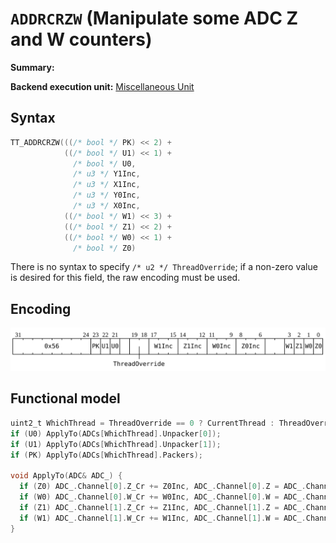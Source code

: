 # `ADDRCRZW` (Manipulate some ADC Z and W counters)

**Summary:**

**Backend execution unit:** [Miscellaneous Unit](MiscellaneousUnit.md)

## Syntax

```c
TT_ADDRCRZW(((/* bool */ PK) << 2) +
            ((/* bool */ U1) << 1) +
              /* bool */ U0,
              /* u3 */ Y1Inc,
              /* u3 */ X1Inc,
              /* u3 */ Y0Inc,
              /* u3 */ X0Inc,
            ((/* bool */ W1) << 3) +
            ((/* bool */ Z1) << 2) +
            ((/* bool */ W0) << 1) +
              /* bool */ Z0)
```

There is no syntax to specify `/* u2 */ ThreadOverride`; if a non-zero value is desired for this field, the raw encoding must be used.

## Encoding

![](../../../Diagrams/Out/Bits32_ADDRCRZW.svg)

## Functional model

```c
uint2_t WhichThread = ThreadOverride == 0 ? CurrentThread : ThreadOverride - 1;
if (U0) ApplyTo(ADCs[WhichThread].Unpacker[0]);
if (U1) ApplyTo(ADCs[WhichThread].Unpacker[1]);
if (PK) ApplyTo(ADCs[WhichThread].Packers);

void ApplyTo(ADC& ADC_) {
  if (Z0) ADC_.Channel[0].Z_Cr += Z0Inc, ADC_.Channel[0].Z = ADC_.Channel[0].Z_Cr;
  if (W0) ADC_.Channel[0].W_Cr += W0Inc, ADC_.Channel[0].W = ADC_.Channel[0].W_Cr;
  if (Z1) ADC_.Channel[1].Z_Cr += Z1Inc, ADC_.Channel[1].Z = ADC_.Channel[1].Z_Cr;
  if (W1) ADC_.Channel[1].W_Cr += W1Inc, ADC_.Channel[1].W = ADC_.Channel[1].W_Cr;
}
```
